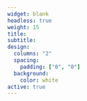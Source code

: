 ```yaml
---
widget: blank
headless: true
weight: 15
title:
subtitle:
design:
  columns: "2"
  spacing:
    padding: ["0", "0"]
  background:
    color: white
active: true
---
```


<script async data-uid="c5699c15a9" src="https://arhohuttunen.ck.page/c5699c15a9/index.js"></script>

